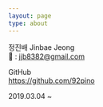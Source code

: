 ```yaml
---
layout: page
type: about
---
```


정진배 Jinbae Jeong <br/>
💌 : jjb8382@gmail.com <br/>


GitHub<br/>
https://github.com/92pino

2019.03.04 ~
